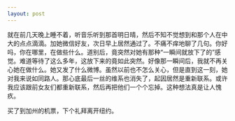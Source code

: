 ```yaml
---
layout: post
---
```

就在前几天晚上睡不着，听音乐听到那首明日晴，然后不知不觉想到和那个人在中大的点点滴滴。加她微信好友，次日早上居然通过了。不痛不痒地聊了几句。你好吗，你在哪里，在做些什么。道别后，竟突然对她有那种“一瞬间就放下了的”感觉。难道等待了这么多年，这放下来的竟如此突然。好像那一瞬间后，我就不再关心她在做什么。她又发了什么微博。虽然以前也不怎么关心，但是直到这一刻，她对我来说如同路人。那心底最后一丝的维系也消失了，起因居然是重新联系。或许我应该跟前女友们都重新联系，然后再把他们一个个忘掉。这种想法真是让人愧疚。

买了到加州的机票，下个礼拜离开纽约。